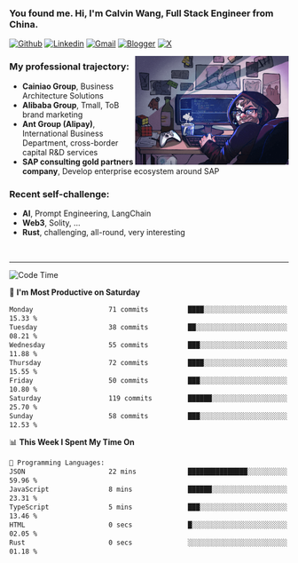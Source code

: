 <!-- Greeting -->
### You found me. Hi, I'm Calvin Wang, Full Stack Engineer from China.

[![Github](https://img.shields.io/badge/-Github-000?style=flat&logo=Github&logoColor=white)](https://github.com/wangjunneil)
[![Linkedin](https://img.shields.io/badge/-LinkedIn-blue?style=flat&logo=Linkedin&logoColor=white)](https://www.linkedin.com/in/wangjunneil/)
[![Gmail](https://img.shields.io/badge/-Gmail-c14438?style=flat&logo=Gmail&logoColor=white)](mailto:wangjunneil@gmail.com)
[![Blogger](https://img.shields.io/badge/-Blogger-gray?style=flat&logo=Blogger&logoColor=white)](https://www.wangjun.dev)
[![X](https://img.shields.io/badge/-Twitter-gray?style=flat&logo=X&logoColor=white)](https://twitter.com/0xICalvin)

<!--Introduction -->

<img align="right" alt="img" src="https://raw.githubusercontent.com/wangjunneil/wangjunneil/main/imgs/cover_image.png" width="55%" height="auto" />

### My professional trajectory: 
- **Cainiao Group**, Business Architecture Solutions
- **Alibaba Group**, Tmall, ToB brand marketing
- **Ant Group (Alipay)**, International Business Department, cross-border capital R&D services
- **SAP consulting gold partners company**, Develop enterprise ecosystem around SAP
### Recent self-challenge:
- **AI**, Prompt Engineering, LangChain
- **Web3**, Solity, ...
- **Rust**, challenging, all-round, very interesting

<br/>

---
<!-- Your badges -->

<!--START_SECTION:waka-->
![Code Time](http://img.shields.io/badge/Code%20Time-334%20hrs%205%20mins-blue)

📅 **I'm Most Productive on Saturday** 

```text
Monday                   71 commits          ████░░░░░░░░░░░░░░░░░░░░░   15.33 % 
Tuesday                  38 commits          ██░░░░░░░░░░░░░░░░░░░░░░░   08.21 % 
Wednesday                55 commits          ███░░░░░░░░░░░░░░░░░░░░░░   11.88 % 
Thursday                 72 commits          ████░░░░░░░░░░░░░░░░░░░░░   15.55 % 
Friday                   50 commits          ███░░░░░░░░░░░░░░░░░░░░░░   10.80 % 
Saturday                 119 commits         ██████░░░░░░░░░░░░░░░░░░░   25.70 % 
Sunday                   58 commits          ███░░░░░░░░░░░░░░░░░░░░░░   12.53 % 
```


📊 **This Week I Spent My Time On** 

```text
💬 Programming Languages: 
JSON                     22 mins             ███████████████░░░░░░░░░░   59.96 % 
JavaScript               8 mins              ██████░░░░░░░░░░░░░░░░░░░   23.31 % 
TypeScript               5 mins              ███░░░░░░░░░░░░░░░░░░░░░░   13.46 % 
HTML                     0 secs              █░░░░░░░░░░░░░░░░░░░░░░░░   02.05 % 
Rust                     0 secs              ░░░░░░░░░░░░░░░░░░░░░░░░░   01.18 % 
```


<!--END_SECTION:waka-->
